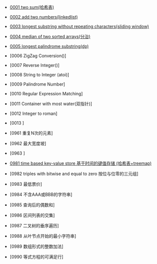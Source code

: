 



* [0001 two sum(哈希表)](https://github.com/corykingsf/hack-interview-handbook/blob/main/%E5%93%88%E5%B8%8C%E8%A1%A8/lc1.two_sum.md)
* [0002 add two numbers(linkedlist)](https://github.com/corykingsf/hack-interview-handbook/blob/main/linkedlist/lc2.add_two_numbers.md)
* [0003 longest substring without repeating characters(sliding window)](https://github.com/corykingsf/hack-interview-handbook/blob/main/sliding_window/l3.longest_substring_without_repeating_characters.md)
* [0004 median of two sorted arrays(分治)](https://github.com/corykingsf/hack-interview-handbook/blob/main/%E5%88%86%E6%B2%BB/lc3.median_of_two_sorted_arrays.md)
* [0005 longest palindrome substring(dp)]()
* [0006 ZigZag Conversion()]
* [0007 Reverse Integer()]
* [0008 String to Integer (atoi)]
* [0009 Palindrome Number]
* [0010 Regular Expression Matching]
* [0011 Container with most water(双指针)]
* [0012 Integer to roman]
* [0013 ]



* [0961 重复N次的元素]
* [0962 最大宽度坡]
* [0963 ]

* [0981 time based key-value store 基于时间的键值存储 (哈希表+treemap)](https://github.com/corykingsf/hack-interview-handbook/blob/main/%E5%93%88%E5%B8%8C%E8%A1%A8/lc981.time_based_key-value_store.md)
* [0982 triples with bitwise and equal to zero 按位与位零的三元组]
* [0983 最低票价]
* [0984 不含AAA或BBB的字符串]
* [0985 查询后的偶数和]
* [0986 区间列表的交集]
* [0987 二叉树的垂序遍历]
* [0988 从叶节点开始的最小字符串]
* [0989 数组形式的整数加法]
* [0990 等式方程的可满足行]
